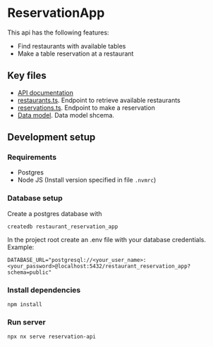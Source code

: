 # ReservationApp
This api has the following features:
- Find restaurants with available tables 
- Make a table reservation at a restaurant

## Key files
- [API documentation](apps/reservation-api/src/app/routes/docs.md)
- [restaurants.ts](apps/reservation-api/src/app/routes/restaurants.ts). Endpoint to retrieve available restaurants
- [reservations.ts](apps/reservation-api/src/app/routes/reservations.ts). Endpoint to make a reservation
- [Data model](apps/reservation-api/src/app/prisma/schema.prisma). Data model shcema. 

## Development setup
### Requirements
- Postgres
- Node JS (Install version specified in file `.nvmrc`)

### Database setup
Create a postgres database with
```
createdb restaurant_reservation_app
```
In the project root create an .env file with your database credentials. Example:
```
DATABASE_URL="postgresql://<your_user_name>:<your_password>@localhost:5432/restaurant_reservation_app?schema=public"
```

### Install dependencies
```
npm install
```
### Run server
```sh
npx nx serve reservation-api
```
